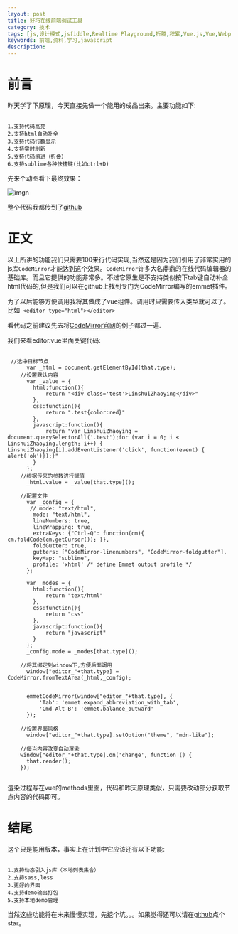 ```yaml
---
layout: post
title: 好巧在线前端调试工具
category: 技术
tags: [js,设计模式,jsfiddle,Realtime Playground,折腾,积累,Vue.js,Vue,Webpack]
keywords: 前端,资料,学习,javascript
description: 
---
```


# 前言

昨天学了下原理，今天直接先做一个能用的成品出来。主要功能如下:

```

1.支持代码高亮
2.支持html自动补全
3.支持代码行数显示
4.支持实时刷新
5.支持代码缩进（折叠）
6.支持sublime各种快捷键(比如ctrl+D)

```

先来个动图看下最终效果：

![imgn](http://haoqiao.qiniudn.com/active59.gif)

整个代码我都传到了[github](https://github.com/linshuizhaoying/haoqiao-Fiddle)

# 正文

以上所讲的功能我们只需要100来行代码实现,当然这是因为我们引用了非常实用的js库`CodeMirror`才能达到这个效果。`CodeMirror`许多大名鼎鼎的在线代码编辑器的基础库。而且它提供的功能非常多。不过它原生是不支持类似按下tab键自动补全html代码的,但是我们可以在github上找到专门为CodeMirror编写的emmet插件。

为了以后能够方便调用我将其做成了vue组件。调用时只需要传入类型就可以了。
比如` <editor type="html"></editor>`

看代码之前建议先去将[CodeMirror官网](http://codemirror.net/)的例子都过一遍.

我们来看editor.vue里面关键代码:

```

 //选中目标节点
	  var _html = document.getElementById(that.type);
    //设置默认内容
	  var _value = {
	  	html:function(){
	  		return "<div class='test'>LinshuiZhaoying</div>"
	  	},
	  	css:function(){
	  		return ".test{color:red}"
	  	},
	  	javascript:function(){
	  		return "var LinshuiZhaoying = document.querySelectorAll('.test');for (var i = 0; i < LinshuiZhaoying.length; i++) { LinshuiZhaoying[i].addEventListener('click', function(event) { alert('ok')});}"
	  	}
	  };
    //根据传来的参数进行赋值
	  _html.value = _value[that.type]();

    //配置文件
	  var _config = {
	   // mode: "text/html",
	    mode: "text/html",
	    lineNumbers: true,
	    lineWrapping: true,
	    extraKeys: {"Ctrl-Q": function(cm){ cm.foldCode(cm.getCursor()); }},
	    foldGutter: true,
	    gutters: ["CodeMirror-linenumbers", "CodeMirror-foldgutter"],
	    keyMap: "sublime",
	    profile: 'xhtml' /* define Emmet output profile */
	  };

	  var _modes = {
	  	html:function(){
	  		return "text/html"
	  	},
	  	css:function(){
	  		return "css"
	  	},
	  	javascript:function(){
	  		return "javascript"
	  	}
	  };
	  _config.mode = _modes[that.type]();

    //将其绑定到window下,方便后面调用
	  window["editor_"+that.type] = CodeMirror.fromTextArea(_html,_config);


	  emmetCodeMirror(window["editor_"+that.type], {
	      'Tab': 'emmet.expand_abbreviation_with_tab',
	      'Cmd-Alt-B': 'emmet.balance_outward'
	  });

    //设置界面风格
	  window["editor_"+that.type].setOption("theme", "mdn-like");

    //每当内容改变自动渲染
    window["editor_"+that.type].on('change', function () {
      that.render();
    });
    
```

渲染过程写在vue的methods里面，代码和昨天原理类似，只需要改动部分获取节点内容的代码即可。

# 结尾

这个只是能用版本，事实上在计划中它应该还有以下功能:

```

1.支持动态引入js库（本地列表集合）
2.支持sass,less
3.更好的界面
4.支持demo输出打包
5.支持本地demo管理

```
当然这些功能将在未来慢慢实现，先挖个坑。。。如果觉得还可以请在[github](https://github.com/linshuizhaoying/haoqiao-Fiddle)点个star。




